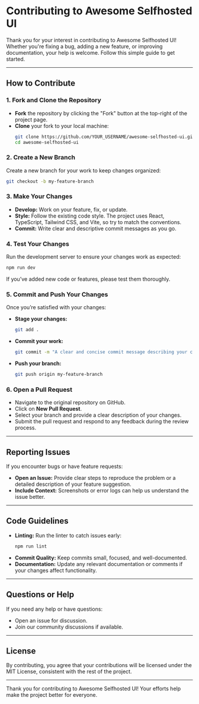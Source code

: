 # Contributing to Awesome Selfhosted UI

Thank you for your interest in contributing to Awesome Selfhosted UI! Whether you're fixing a bug, adding a new feature, or improving documentation, your help is welcome. Follow this simple guide to get started.

---

## How to Contribute

### 1. Fork and Clone the Repository
- **Fork** the repository by clicking the "Fork" button at the top-right of the project page.
- **Clone** your fork to your local machine:
  ```bash
  git clone https://github.com/YOUR_USERNAME/awesome-selfhosted-ui.git
  cd awesome-selfhosted-ui
  ```

### 2. Create a New Branch
Create a new branch for your work to keep changes organized:
```bash
git checkout -b my-feature-branch
```

### 3. Make Your Changes
- **Develop:** Work on your feature, fix, or update.
- **Style:** Follow the existing code style. The project uses React, TypeScript, Tailwind CSS, and Vite, so try to match the conventions.
- **Commit:** Write clear and descriptive commit messages as you go.

### 4. Test Your Changes
Run the development server to ensure your changes work as expected:
```bash
npm run dev
```
If you’ve added new code or features, please test them thoroughly.

### 5. Commit and Push Your Changes
Once you’re satisfied with your changes:
- **Stage your changes:**
  ```bash
  git add .
  ```
- **Commit your work:**
  ```bash
  git commit -m "A clear and concise commit message describing your changes"
  ```
- **Push your branch:**
  ```bash
  git push origin my-feature-branch
  ```

### 6. Open a Pull Request
- Navigate to the original repository on GitHub.
- Click on **New Pull Request**.
- Select your branch and provide a clear description of your changes.
- Submit the pull request and respond to any feedback during the review process.

---

## Reporting Issues

If you encounter bugs or have feature requests:
- **Open an Issue:** Provide clear steps to reproduce the problem or a detailed description of your feature suggestion.
- **Include Context:** Screenshots or error logs can help us understand the issue better.

---

## Code Guidelines

- **Linting:** Run the linter to catch issues early:
  ```bash
  npm run lint
  ```
- **Commit Quality:** Keep commits small, focused, and well-documented.
- **Documentation:** Update any relevant documentation or comments if your changes affect functionality.

---

## Questions or Help

If you need any help or have questions:
- Open an issue for discussion.
- Join our community discussions if available.

---

## License

By contributing, you agree that your contributions will be licensed under the MIT License, consistent with the rest of the project.

---

Thank you for contributing to Awesome Selfhosted UI! Your efforts help make the project better for everyone.
